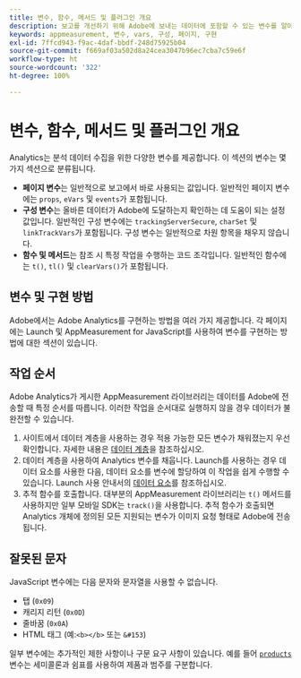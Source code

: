 ```yaml
---
title: 변수, 함수, 메서드 및 플러그인 개요
description: 보고를 개선하기 위해 Adobe에 보내는 데이터에 포함할 수 있는 변수를 알아봅니다.
keywords: appmeasurement, 변수, vars, 구성, 페이지, 구현
exl-id: 7ffcd943-f9ac-4daf-bbdf-248d75925b04
source-git-commit: f669af03a502d8a24cea3047b96ec7cba7c59e6f
workflow-type: ht
source-wordcount: '322'
ht-degree: 100%

---
```


# 변수, 함수, 메서드 및 플러그인 개요

Analytics는 분석 데이터 수집을 위한 다양한 변수를 제공합니다. 이 섹션의 변수는 몇 가지 섹션으로 분류됩니다.

* **페이지 변수**&#x200B;는 일반적으로 보고에서 바로 사용되는 값입니다. 일반적인 페이지 변수에는 `props`, `eVars` 및 `events`가 포함됩니다.
* **구성 변수**&#x200B;는 올바른 데이터가 Adobe에 도달하는지 확인하는 데 도움이 되는 설정 값입니다. 일반적인 구성 변수에는 `trackingServerSecure`, `charSet` 및 `linkTrackVars`가 포함됩니다. 구성 변수는 일반적으로 차원 항목을 채우지 않습니다.
* **함수 및 메서드**&#x200B;는 참조 시 특정 작업을 수행하는 코드 조각입니다. 일반적인 함수에는 `t()`, `tl()` 및 `clearVars()`가 포함됩니다.

## 변수 및 구현 방법

Adobe에서는 Adobe Analytics를 구현하는 방법을 여러 가지 제공합니다. 각 페이지에는 Launch 및 AppMeasurement for JavaScript를 사용하여 변수를 구현하는 방법에 대한 섹션이 있습니다.

## 작업 순서

Adobe Analytics가 게시한 AppMeasurement 라이브러리는 데이터를 Adobe에 전송할 때 특정 순서를 따릅니다. 이러한 작업을 순서대로 실행하지 않을 경우 데이터가 불완전할 수 있습니다.

1. 사이트에서 데이터 계층을 사용하는 경우 적용 가능한 모든 변수가 채워졌는지 우선 확인합니다. 자세한 내용은 [데이터 계층](../prepare/data-layer.md)을 참조하십시오.
2. 데이터 계층을 사용하여 Analytics 변수를 채웁니다. Launch를 사용하는 경우 데이터 요소를 사용한 다음, 데이터 요소를 변수에 할당하여 이 작업을 쉽게 수행할 수 있습니다. Launch 사용 안내서의 [데이터 요소](https://experienceleague.adobe.com/docs/launch/using/reference/manage-resources/data-elements.html?lang=ko-KR)를 참조하십시오.
3. 추적 함수를 호출합니다. 대부분의 AppMeasurement 라이브러리는 `t()` 메서드를 사용하지만 일부 모바일 SDK는 `track()`을 사용합니다. 추적 함수가 호출되면 Analytics 개체에 정의된 모든 지원되는 변수가 이미지 요청 형태로 Adobe에 전송됩니다.

## 잘못된 문자

JavaScript 변수에는 다음 문자와 문자열을 사용할 수 없습니다.

* 탭 (`0x09`)
* 캐리지 리턴 (`0x0D`)
* 줄바꿈 (`0x0A`)
* HTML 태그 (예:`<b></b>` 또는 `&#153`)

일부 변수에는 추가적인 제한 사항이나 구문 요구 사항이 있습니다. 예를 들어 [`products`](page-vars/products.md) 변수는 세미콜론과 쉼표를 사용하여 제품과 범주를 구분합니다.
